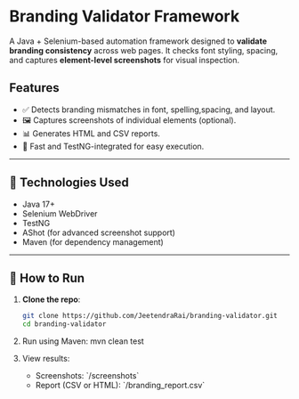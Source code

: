 # Branding Validator Framework 

A Java + Selenium-based automation framework designed to **validate branding consistency** across web pages. It checks font styling, spacing, and captures **element-level screenshots** for visual inspection.

## Features

- ✅ Detects branding mismatches in font, spelling,spacing, and layout.
- 🖼️ Captures screenshots of individual elements (optional).
- 📊 Generates HTML and CSV reports.
- 🚀 Fast and TestNG-integrated for easy execution.

---

## 🔧 Technologies Used

- Java 17+
- Selenium WebDriver
- TestNG
- AShot (for advanced screenshot support)
- Maven (for dependency management)

---


## 🚀 How to Run

1. **Clone the repo**:
   ```bash
   git clone https://github.com/JeetendraRai/branding-validator.git
   cd branding-validator


2. Run using Maven:
   mvn clean test
   

3. View results:
    - Screenshots: \`/screenshots\`
    - Report (CSV or HTML): \`/branding_report.csv\`

